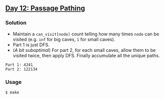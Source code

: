 ## [Day 12: Passage Pathing](https://adventofcode.com/2021/day/12)

### Solution
- Maintain a `can_visit[node]` count telling how many times `node` can be visited (e.g. `inf` for big caves, `1` for small caves).
- Part 1 is just DFS.
- (_A bit suboptimal_) For part 2, for each small caves, allow them to be visited twice, then apply DFS. Finally accumulate all the unique paths.
```
Part 1: 4241
Part 2: 122134
```

### Usage
```
$ make
```
